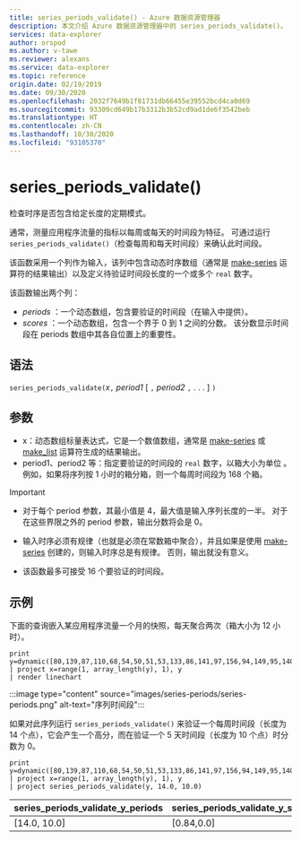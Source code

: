 ```yaml
---
title: series_periods_validate() - Azure 数据资源管理器
description: 本文介绍 Azure 数据资源管理器中的 series_periods_validate()。
services: data-explorer
author: orspod
ms.author: v-tawe
ms.reviewer: alexans
ms.service: data-explorer
ms.topic: reference
origin.date: 02/19/2019
ms.date: 09/30/2020
ms.openlocfilehash: 2032f7649b1f81731db66455e39552bcd4ca0d69
ms.sourcegitcommit: 93309cd649b17b3312b3b52cd9ad1de6f3542beb
ms.translationtype: HT
ms.contentlocale: zh-CN
ms.lasthandoff: 10/30/2020
ms.locfileid: "93105370"
---
```

# <a name="series_periods_validate"></a>series_periods_validate()

检查时序是否包含给定长度的定期模式。  

通常，测量应用程序流量的指标以每周或每天的时间段为特征。 可通过运行 `series_periods_validate()`（检查每周和每天时间段）来确认此时间段。

该函数采用一个列作为输入，该列中包含动态时序数组（通常是 [make-series](make-seriesoperator.md) 运算符的结果输出）以及定义待验证时间段长度的一个或多个 `real` 数字。

该函数输出两个列：
* *periods* ：一个动态数组，包含要验证的时间段（在输入中提供）。
* *scores* ：一个动态数组，包含一个界于 0 到 1 之间的分数。 该分数显示时间段在 periods 数组中其各自位置上的重要性。

## <a name="syntax"></a>语法

`series_periods_validate(`*x*`,` *period1* [ `,` *period2* `,` . . . ] `)`

## <a name="arguments"></a>参数

* x：动态数组标量表达式，它是一个数值数组，通常是 [make-series](make-seriesoperator.md) 或 [make_list](makelist-aggfunction.md) 运算符生成的结果输出。
* period1、period2 等：指定要验证的时间段的 `real` 数字，以箱大小为单位 。 例如，如果将序列按 1 小时的箱分箱，则一个每周时间段为 168 个箱。

> [!IMPORTANT]
> * 对于每个 period 参数，其最小值是 4，最大值是输入序列长度的一半。 对于在这些界限之外的 period 参数，输出分数将会是 0。
>
> * 输入时序必须有规律（也就是必须在常数箱中聚合），并且如果是使用 [make-series](make-seriesoperator.md) 创建的，则输入时序总是有规律。 否则，输出就没有意义。
> 
> * 该函数最多可接受 16 个要验证的时间段。

## <a name="example"></a>示例

下面的查询嵌入某应用程序流量一个月的快照，每天聚合两次（箱大小为 12 小时）。

<!-- csl: https://help.kusto.chinacloudapi.cn:443/Samples -->
```kusto
print y=dynamic([80,139,87,110,68,54,50,51,53,133,86,141,97,156,94,149,95,140,77,61,50,54,47,133,72,152,94,148,105,162,101,160,87,63,53,55,54,151,103,189,108,183,113,175,113,178,90,71,62,62,65,165,109,181,115,182,121,178,114,170])
| project x=range(1, array_length(y), 1), y  
| render linechart 
```

:::image type="content" source="images/series-periods/series-periods.png" alt-text="序列时间段":::

如果对此序列运行 `series_periods_validate()` 来验证一个每周时间段（长度为 14 个点），它会产生一个高分，而在验证一个 5 天时间段（长度为 10 个点）时分数为 0。

<!-- csl: https://help.kusto.chinacloudapi.cn:443/Samples -->
```kusto
print y=dynamic([80,139,87,110,68,54,50,51,53,133,86,141,97,156,94,149,95,140,77,61,50,54,47,133,72,152,94,148,105,162,101,160,87,63,53,55,54,151,103,189,108,183,113,175,113,178,90,71,62,62,65,165,109,181,115,182,121,178,114,170])
| project x=range(1, array_length(y), 1), y  
| project series_periods_validate(y, 14.0, 10.0)
```

| series\_periods\_validate\_y\_periods  | series\_periods\_validate\_y\_scores |
|-------------|-------------------|
| [14.0, 10.0] | [0.84,0.0]  |
